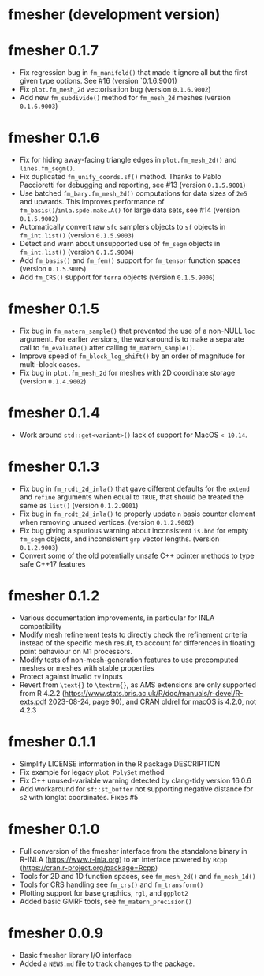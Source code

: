 # fmesher (development version)

# fmesher 0.1.7

* Fix regression bug in `fm_manifold()` that made it ignore all but the first given type options. See #16 (version `0.1.6.9001)
* Fix `plot.fm_mesh_2d` vectorisation bug (version `0.1.6.9002`)
* Add new `fm_subdivide()` method for `fm_mesh_2d` meshes (version `0.1.6.9003`)

# fmesher 0.1.6

* Fix for hiding away-facing triangle edges in `plot.fm_mesh_2d()` and `lines.fm_segm()`.
* Fix duplicated `fm_unify_coords.sf()` method. Thanks to Pablo Paccioretti for debugging and reporting, see #13 (version `0.1.5.9001`)
* Use batched `fm_bary.fm_mesh_2d()` computations for data sizes of `2e5` and upwards. This improves performance of `fm_basis()`/`inla.spde.make.A()` for large data sets, see #14 (version `0.1.5.9002`)
* Automatically convert raw `sfc` samplers objects to `sf` objects in `fm_int.list()` (version `0.1.5.9003`)
* Detect and warn about unsupported use of `fm_segm` objects in `fm_int.list()` (version `0.1.5.9004`)
* Add `fm_basis()` and `fm_fem()` support for `fm_tensor` function spaces (version `0.1.5.9005`)
* Add `fm_CRS()` support for `terra` objects (version `0.1.5.9006`)

# fmesher 0.1.5

* Fix bug in `fm_matern_sample()` that prevented the use of a non-NULL `loc` argument.
  For earlier versions, the workaround is to make a separate call to `fm_evaluate()`
  after calling `fm_matern_sample()`.
* Improve speed of `fm_block_log_shift()` by an order of magnitude for multi-block
  cases.
* Fix bug in `plot.fm_mesh_2d` for meshes with 2D coordinate storage (version `0.1.4.9002`)

# fmesher 0.1.4

* Work around `std::get<variant>()` lack of support for MacOS `< 10.14`.

# fmesher 0.1.3

* Fix bug in `fm_rcdt_2d_inla()` that gave different defaults for the `extend` and
  `refine` arguments when equal to `TRUE`, that should be treated the same as `list()`
  (version `0.1.2.9001`)
* Fix bug in `fm_rcdt_2d_inla()` to properly update `n` basis counter element
  when removing unused vertices. (version `0.1.2.9002`)
* Fix bug giving a spurious warning about inconsistent `is.bnd` for empty
  `fm_segm` objects, and inconsistent `grp` vector lengths. (version `0.1.2.9003`)
* Convert some of the old potentially unsafe C++ pointer methods to type safe
  C++17 features

# fmesher 0.1.2

* Various documentation improvements, in particular for INLA compatibility
* Modify mesh refinement tests to directly check the refinement criteria
  instead of the specific mesh result, to account for differences in
  floating point behaviour on M1 processors.
* Modify tests of non-mesh-generation features to use precomputed meshes
  or meshes with stable properties
* Protect against invalid `tv` inputs
* Revert from `\text{}` to `\textrm{}`, as AMS extensions are only supported
  from R 4.2.2 (https://www.stats.bris.ac.uk/R/doc/manuals/r-devel/R-exts.pdf
  2023-08-24, page 90), and CRAN oldrel for macOS is 4.2.0, not 4.2.3

# fmesher 0.1.1

* Simplify LICENSE information in the R package DESCRIPTION
* Fix example for legacy `plot_PolySet` method
* Fix C++ unused-variable warning detected by clang-tidy version 16.0.6
* Add workaround for `sf::st_buffer` not supporting negative distance
  for `s2` with longlat coordinates. Fixes #5

# fmesher 0.1.0

* Full conversion of the fmesher interface from the standalone binary in R-INLA
  (https://www.r-inla.org) to an interface powered by `Rcpp`
  (https://cran.r-project.org/package=Rcpp)
* Tools for 2D and 1D function spaces, see `fm_mesh_2d()` and `fm_mesh_1d()`
* Tools for CRS handling see `fm_crs()` and `fm_transform()`
* Plotting support for base graphics, `rgl`, and `ggplot2`
* Added basic GMRF tools, see `fm_matern_precision()`

# fmesher 0.0.9

* Basic fmesher library I/O interface
* Added a `NEWS.md` file to track changes to the package.
